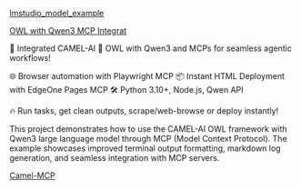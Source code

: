 [lmstudio_model_example](https://github.com/camel-ai/camel/blob/master/examples/models/lmstudio_model_example.py)

[OWL with Qwen3 MCP Integrat](https://github.com/camel-ai/owl/tree/main/community_usecase/qwen3_mcp)

🚀 Integrated CAMEL-AI 🦉 OWL with Qwen3 and MCPs for seamless agentic workflows!

🌐 Browser automation with Playwright MCP
📦 Instant HTML Deployment with EdgeOne Pages MCP 
🛠️ Python 3.10+, Node.js, Qwen API

🔥 Run tasks, get clean outputs, scrape/web-browse or deploy instantly!

This project demonstrates how to use the CAMEL-AI OWL framework with Qwen3 large language model through MCP (Model Context Protocol). The example showcases improved terminal output formatting, markdown log generation, and seamless integration with MCP servers.

[Camel-MCP](https://medium.com/@parthshr370/pairing-your-ai-agent-with-600-mcp-servers-seamlessly-0d249008d5d6)
